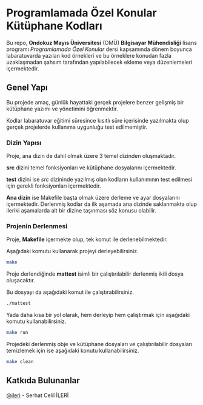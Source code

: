 # Programlamada Özel Konular Kütüphane Kodları

Bu repo, **Ondokuz Mayıs Üniversitesi** (OMÜ) **Bilgisayar Mühendisliği**
lisans programı *Programlamada Özel Konular* dersi kapsamında dönem boyunca
labaratuvarda yazılan kod örnekleri ve bu örneklere konudan fazla uzaklaşmadan
şahsım tarafından yapılabilecek ekleme veya düzenlemeleri içermektedir.

## Genel Yapı

Bu projede amaç, günlük hayattaki gerçek projelere benzer gelişmiş bir
kütüphane yazımı ve yönetimini öğrenmektir.

Kodlar labaratuvar eğitimi süresince kısıtlı süre içerisinde yazılmakta olup
gerçek projelerde kullanıma uygunluğu test edilmemiştir.

### Dizin Yapısı

Proje, ana dizin de dahil olmak üzere 3 temel dizinden oluşmaktadır.

**src** dizini temel fonksiyonları ve kütüphane dosyalarını içermektedir.

**test** dizini ise *src* dizininde yazılmış olan kodların kullanımının test
edilmesi için gerekli fonksiyonları içermektedir.

**Ana dizin** ise Makefile başta olmak üzere derleme ve ayar dosyalarını
içermektedir. Derlenmiş kodlar da ilk aşamada ana dizinde saklanmakta olup
ileriki aşamalarda alt bir dizine taşınması söz konusu olabilir.

### Projenin Derlenmesi

Proje, **Makefile** içermekte olup, tek komut ile derlenebilmektedir.

Aşağıdaki komutu kullanarak projeyi derleyebilirsiniz.

~~~sh
make
~~~

Proje derlendiğinde **mattest** isimli bir çalıştırılabilir derlenmiş ikili
dosya oluşacaktır.

Bu dosyayı da aşağıdaki komut ile çalıştırabilirsiniz.

~~~sh
./mattest
~~~

Yada daha kısa bir yol olarak, hem derleyip hem çalıştırmak için aşağıdaki
komutu kullanabilirsiniz.

~~~sh
make run
~~~

Projedeki derlenmiş obje ve kütüphane dosyaları ve çalıştırılabilir dosyaları
temizlemek için ise aşağıdaki konutu kullanabilirsiniz.

~~~sh
make clean
~~~

## Katkıda Bulunanlar

[@ileri](https://github.com/ileri) - Serhat Celil İLERİ
